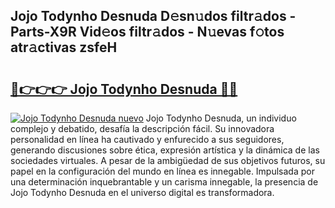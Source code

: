 ## Jojo Todynho Desnuda D𝚎sn𝚞dos filtr𝚊dos - Parts-X9R Vid𝚎os filtr𝚊dos - N𝚞evas f𝚘tos atr𝚊ctivas zsfeH

# <h2><a href="http://mb9wrjw.tromn.icu/?c=Jojo+Todynho+Desnuda">🔗👉👉👉 Jojo Todynho Desnuda 🔗🔗</a></h2>

[![Jojo Todynho Desnuda nuevo](https://i.imgur.com/pEAQMta.gif)](http://mb9wrjw.tromn.icu/?c=Jojo+Todynho+Desnuda)
Jojo Todynho Desnuda, un individuo complejo y debatido, desafía la descripción fácil. Su innovadora personalidad en línea ha cautivado y enfurecido a sus seguidores, generando discusiones sobre ética, expresión artística y la dinámica de las sociedades virtuales. A pesar de la ambigüedad de sus objetivos futuros, su papel en la configuración del mundo en línea es innegable. Impulsada por una determinación inquebrantable y un carisma innegable, la presencia de Jojo Todynho Desnuda en el universo digital es transformadora.
